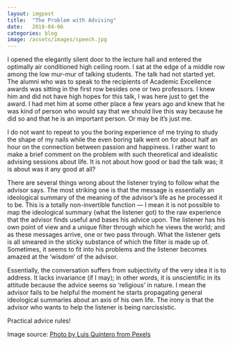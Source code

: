 ```yaml
---
layout: imgpost
title:  "The Problem with Advising"
date:   2018-04-06
categories: blog
image: /assets/images/speech.jpg
---
```


I opened the elegantly silent door to the lecture hall and entered the optimally air conditioned high ceiling room. I sat at the edge of a middle row among the low mur-mur of talking students. The talk had not started yet. The alumni who was to speak to the recipients of Academic Excellence awards was sitting in the first row besides one or two professors. I knew him and did not have high hopes for this talk, I was here just to get the award. I had met him at some other place a few years ago and knew that he was kind of person who would say that we should live this way because he did so and that he is an important person. Or may be it’s just me.

I do not want to repeat to you the boring experience of me trying to study the shape of my nails while the even boring talk went on for about half an hour on the connection between passion and happiness. I rather want to make a brief comment on the problem with such theoretical and idealistic advising sessions about life. It is not about how good or bad the talk was; it is about was it any good at all?

There are several things wrong about the listener trying to follow what the advisor says. The most striking one is that the message is essentially an ideological summary of the meaning of the advisor’s life as he processed it to be. This is a totally non-invertible function — I mean it is not possible to map the ideological summary (what the listener got) to the raw experience that the advisor finds useful and bases his advice upon. The listener has his own point of view and a unique filter through which he views the world; and as these messages arrive, one or two pass through. What the listener gets is all smeared in the sticky substance of which the filter is made up of. Sometimes, it seems to fit into his problems and the listener becomes amazed at the ‘wisdom’ of the advisor.

Essentially, the conversation suffers from subjectivity of the very idea it is to address. It lacks invariance (if I may); in other words, it is unscientific in its attitude because the advice seems so ‘religious’ in nature. I mean the advisor fails to be helpful the moment he starts propagating general ideological summaries about an axis of his own life. The irony is that the advisor who wants to help the listener is being narcissistic.

Practical advice rules!

Image source: [Photo by Luis Quintero from Pexels][imgsrc]

[imgsrc]:        https://www.pexels.com/photo/grayscale-photography-of-people-sitting-on-chair-inside-building-2774566/